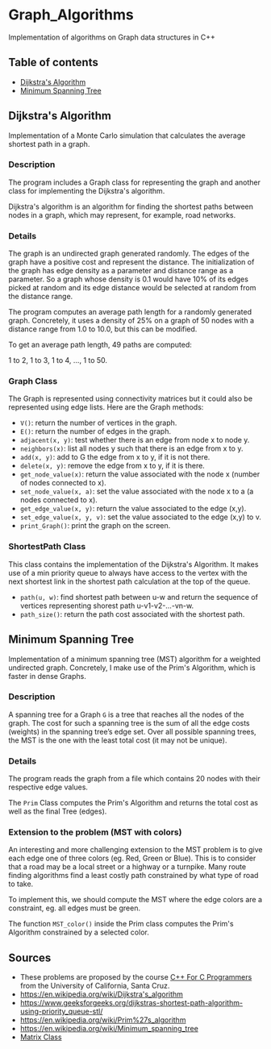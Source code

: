 # Graph_Algorithms
Implementation of algorithms on Graph data structures in C++

## Table of contents
* [Dijkstra's Algorithm](#dijkstras-algorithm)
* [Minimum Spanning Tree](#minimum-spanning-tree)

## Dijkstra's Algorithm
Implementation of a Monte Carlo simulation that calculates the average shortest path in a graph.

### Description
The program includes a Graph class for representing the graph
and another class for implementing the Dijkstra's algorithm.

Dijkstra's algorithm is an algorithm for finding the shortest paths between nodes in a graph, which may represent, for example, road networks.

### Details
The graph is an undirected graph generated randomly. The edges of the graph have a positive cost and represent the distance. 
The initialization of the graph has edge density as a parameter and distance range as a parameter. So a graph whose density is 0.1 would have 10% of its edges picked at random and its edge distance would be selected at random from the distance 
range.

The program computes an average path length for a randomly generated graph. Concretely, it uses a density of 25% on a graph of 50 nodes with a distance range from 1.0 to 10.0, but this can be modified.

To get an average path length, 49 paths are computed:

1 to 2, 1 to 3, 1 to 4, …, 1 to 50.

### Graph Class
The Graph is represented using connectivity matrices but it could also be represented using edge lists. Here are the Graph methods:

* `V()`: return the number of vertices in the graph.
* `E()`: return the number of edges in the graph.
* `adjacent(x, y)`: test whether there is an edge from node x to node y.
* `neighbors(x)`: list all nodes y such that there is an edge from x to y.
* `add(x, y)`: add to G the edge from x to y, if it is not there.
* `delete(x, y)`: remove the edge from x to y, if it is there.
* `get_node_value(x)`: return the value associated with the node x (number of nodes connected to x).
* `set_node_value(x, a)`: set the value associated with the node x to a (a nodes connected to x).
* `get_edge_value(x, y)`: return the value associated to the edge (x,y).
* `set_edge_value(x, y, v)`: set the value associated to the edge (x,y) to v.
* `print_Graph()`: print the graph on the screen.

### ShortestPath Class
This class contains the implementation of the Dijkstra's Algorithm. It makes use of a min priority queue to always have access to the vertex with the next shortest link in the shortest path calculation at the top of the queue.

* `path(u, w)`: find shortest path between u-w and return the sequence of vertices representing shorest path u-v1-v2-…-vn-w.
* `path_size()`: return the path cost associated with the shortest path.

## Minimum Spanning Tree
Implementation of a minimum spanning tree (MST) algorithm for a weighted undirected graph. Concretely, I make use of the Prim's Algorithm, which is faster in dense Graphs.

### Description
A spanning tree for a Graph `G` is a tree that reaches all the nodes of the graph. The cost for such a spanning tree is the sum of all the edge costs (weights) in the spanning tree’s edge set. Over all possible spanning trees, the MST is the one with the least total cost (it may not be unique).

### Details
The program reads the graph from a file which contains 20 nodes with their respective edge values.

The `Prim` Class computes the Prim's Algorithm and returns the total cost as well as the final Tree (edges).

### Extension to the problem (MST with colors)
An interesting and more challenging extension to the MST problem is to give each edge one of three colors (eg. Red, Green or Blue). This is to consider that a road may be a local street or a highway or a turnpike. Many route finding algorithms find a least costly path constrained by what type of road to take.

To implement this, we should compute the MST where the edge colors are a constraint, eg. all edges must be green.

The function `MST_color()` inside the Prim class computes the Prim's Algorithm constrained by a selected color.

## Sources
* These problems are proposed by the course [C++ For C Programmers](https://www.coursera.org/learn/c-plus-plus-a?) from the University of California, Santa Cruz.
* https://en.wikipedia.org/wiki/Dijkstra's_algorithm
* https://www.geeksforgeeks.org/dijkstras-shortest-path-algorithm-using-priority_queue-stl/
* https://en.wikipedia.org/wiki/Prim%27s_algorithm
* https://en.wikipedia.org/wiki/Minimum_spanning_tree
* [Matrix Class](https://github.com/jotredi/Matrix_Class)
